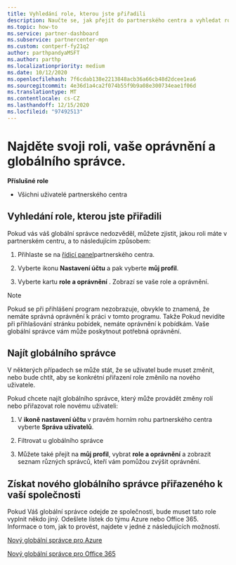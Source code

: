 ```yaml
---
title: Vyhledání role, kterou jste přiřadili
description: Naučte se, jak přejít do partnerského centra a vyhledat roli, kterou jste přiřadili, oprávnění a globálního správce.
ms.topic: how-to
ms.service: partner-dashboard
ms.subservice: partnercenter-mpn
ms.custom: contperf-fy21q2
author: parthpandyaMSFT
ms.author: parthp
ms.localizationpriority: medium
ms.date: 10/12/2020
ms.openlocfilehash: 7f6cdab138e2213848acb36a66cb48d2dcee1ea6
ms.sourcegitcommit: 4e36d1a4ca2f074b55f9b9a08e300734eae1f06d
ms.translationtype: MT
ms.contentlocale: cs-CZ
ms.lasthandoff: 12/15/2020
ms.locfileid: "97492513"
---
```

# <a name="find-your-role-your-permissions-and-your-global-admin"></a>Najděte svoji roli, vaše oprávnění a globálního správce.


**Příslušné role**

- Všichni uživatelé partnerského centra

## <a name="find-the-role-youve-been-assigned"></a>Vyhledání role, kterou jste přiřadili

Pokud vás váš globální správce nedozvěděl, můžete zjistit, jakou roli máte v partnerském centru, a to následujícím způsobem:

1. Přihlaste se na [řídicí panel](https://partner.microsoft.com/dashboard/home)partnerského centra.

1. Vyberte ikonu **Nastavení účtu** a pak vyberte **můj profil**.
 
1. Vyberte kartu **role a oprávnění** . Zobrazí se vaše role a oprávnění.
 
>[!Note]
>Pokud se při přihlášení program nezobrazuje, obvykle to znamená, že nemáte správná oprávnění k práci v tomto programu. Takže Pokud nevidíte při přihlašování stránku pobídek, nemáte oprávnění k pobídkám. Vaše globální správce vám může poskytnout potřebná oprávnění.

## <a name="find-your-global-admin"></a>Najít globálního správce

V některých případech se může stát, že se uživatel bude muset změnit, nebo bude chtít, aby se konkrétní přiřazení role změnilo na nového uživatele.

Pokud chcete najít globálního správce, který může provádět změny rolí nebo přiřazovat role novému uživateli: 

1. V **ikoně nastavení účtu** v pravém horním rohu partnerského centra vyberte **Správa uživatelů**.

1. Filtrovat u globálního správce

1. Můžete také přejít na **můj profil**, vybrat **role a oprávnění** a zobrazit seznam různých správců, kteří vám pomůžou zvýšit oprávnění. 


## <a name="get-a-new-global-admin-assigned-to-your-company"></a>Získat nového globálního správce přiřazeného k vaší společnosti

Pokud Váš globální správce odejde ze společnosti, bude muset tato role vyplnit někdo jiný. Odešlete lístek do týmu Azure nebo Office 365. Informace o tom, jak to provést, najdete v jedné z následujících možností.

[Nový globální správce pro Azure](https://support.microsoft.com/help/4505981/what-to-do-if-the-only-admin-for-your-mpn-program-has-left-the-company)

[Nový globální správce pro Office 365](https://admin.microsoft.com/)

